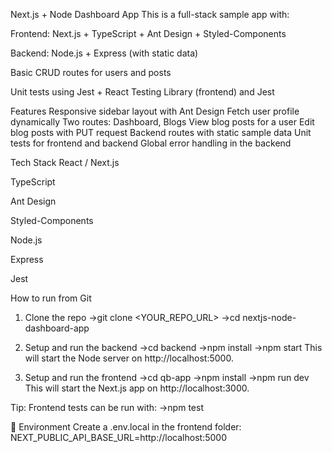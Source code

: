 Next.js + Node Dashboard App
This is a full-stack sample app with:

Frontend: Next.js + TypeScript + Ant Design + Styled-Components

Backend: Node.js + Express (with static data)

Basic CRUD routes for users and posts

Unit tests using Jest + React Testing Library (frontend) and Jest 

Features
Responsive sidebar layout with Ant Design
Fetch user profile dynamically
Two routes: Dashboard, Blogs
View blog posts for a user
Edit blog posts with PUT request
Backend routes with static sample data
Unit tests for frontend and backend
Global error handling in the backend

Tech Stack
React / Next.js

TypeScript

Ant Design

Styled-Components

Node.js

Express

Jest

How to run from Git
1. Clone the repo
->git clone <YOUR_REPO_URL>
->cd nextjs-node-dashboard-app

3. Setup and run the backend
->cd backend
->npm install
->npm start
This will start the Node server on http://localhost:5000.


3. Setup and run the frontend
->cd qb-app
->npm install
->npm run dev
This will start the Next.js app on http://localhost:3000.

Tip:
Frontend tests can be run with:
->npm test

📝 Environment
Create a .env.local in the frontend folder:
NEXT_PUBLIC_API_BASE_URL=http://localhost:5000
